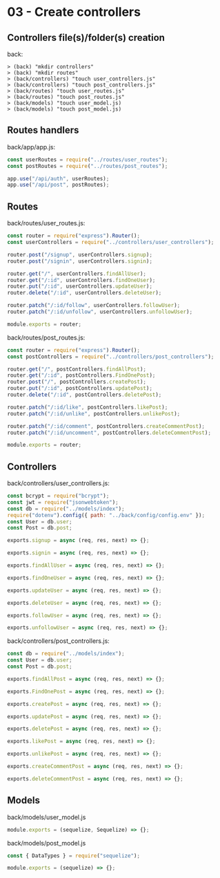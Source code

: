 # 03 - Create controllers

## Controllers file(s)/folder(s) creation

back:

    > (back) "mkdir controllers"
    > (back) "mkdir routes"
    > (back/controllers) "touch user_controllers.js"
    > (back/controllers) "touch post_controllers.js"
    > (back/routes) "touch user_routes.js"
    > (back/routes) "touch post_routes.js"
    > (back/models) "touch user_model.js)
    > (back/models) "touch post_model.js)

## Routes handlers

back/app/app.js:

```javascript
const userRoutes = require("../routes/user_routes");
const postRoutes = require("../routes/post_routes");

app.use("/api/auth", userRoutes);
app.use("/api/post", postRoutes);
```

## Routes

back/routes/user_routes.js:

```javascript
const router = require("express").Router();
const userControllers = require("../controllers/user_controllers");

router.post("/signup", userControllers.signup);
router.post("/signin", userControllers.signin);

router.get("/", userControllers.findAllUser);
router.get("/:id", userControllers.findOneUser);
router.put("/:id", userControllers.updateUser);
router.delete("/:id", userControllers.deleteUser);

router.patch("/:id/follow", userControllers.followUser);
router.patch("/:id/unfollow", userControllers.unfollowUser);

module.exports = router;
```

back/routes/post_routes.js:

```javascript
const router = require("express").Router();
const postControllers = require("../controllers/post_controllers");

router.get("/", postControllers.findAllPost);
router.get("/:id", postControllers.FindOnePost);
router.post("/", postControllers.createPost);
router.put("/:id", postControllers.updatePost);
router.delete("/:id", postControllers.deletePost);

router.patch("/:id/like", postControllers.likePost);
router.patch("/:id/unlike", postControllers.unlikePost);

router.patch("/:id/comment", postControllers.createCommentPost);
router.patch("/:id/uncomment", postControllers.deleteCommentPost);

module.exports = router;
```

## Controllers

back/controllers/user_controllers.js:

```javascript
const bcrypt = require("bcrypt");
const jwt = require("jsonwebtoken");
const db = require("../models/index");
require("dotenv").config({ path: "../back/config/config.env" });
const User = db.user;
const Post = db.post;

exports.signup = async (req, res, next) => {};

exports.signin = async (req, res, next) => {};

exports.findAllUser = async (req, res, next) => {};

exports.findOneUser = async (req, res, next) => {};

exports.updateUser = async (req, res, next) => {};

exports.deleteUser = async (req, res, next) => {};

exports.followUser = async (req, res, next) => {};

exports.unfollowUser = async (req, res, next) => {};
```

back/controllers/post_controllers.js:

```javascript
const db = require("../models/index");
const User = db.user;
const Post = db.post;

exports.findAllPost = async (req, res, next) => {};

exports.FindOnePost = async (req, res, next) => {};

exports.createPost = async (req, res, next) => {};

exports.updatePost = async (req, res, next) => {};

exports.deletePost = async (req, res, next) => {};

exports.likePost = async (req, res, next) => {};

exports.unlikePost = async (req, res, next) => {};

exports.createCommentPost = async (req, res, next) => {};

exports.deleteCommentPost = async (req, res, next) => {};
```

## Models

back/models/user_model.js

```javascript
module.exports = (sequelize, Sequelize) => {};
```

back/models/post_model.js

```javascript
const { DataTypes } = require("sequelize");

module.exports = (sequelize) => {};
```
